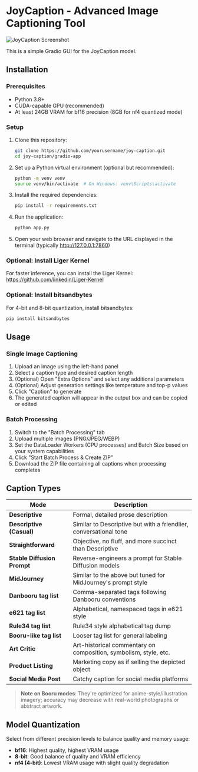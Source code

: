 # JoyCaption - Advanced Image Captioning Tool

![JoyCaption Screenshot](gradio-app.webp)

This is a simple Gradio GUI for the JoyCaption model.

## Installation

### Prerequisites

- Python 3.8+ 
- CUDA-capable GPU (recommended)
- At least 24GB VRAM for bf16 precision (8GB for nf4 quantized mode)

### Setup

1. Clone this repository:
   ```bash
   git clone https://github.com/yourusername/joy-caption.git
   cd joy-caption/gradio-app
   ```

2. Set up a Python virtual environment (optional but recommended):
   ```bash
   python -m venv venv
   source venv/bin/activate  # On Windows: venv\Scripts\activate
   ```

3. Install the required dependencies:
   ```bash
   pip install -r requirements.txt
   ```

4. Run the application:
   ```bash
   python app.py
   ```

5. Open your web browser and navigate to the URL displayed in the terminal (typically http://127.0.0.1:7860)

### Optional: Install Liger Kernel
For faster inference, you can install the Liger Kernel: https://github.com/linkedin/Liger-Kernel

### Optional: Install bitsandbytes
For 4-bit and 8-bit quantization, install bitsandbytes:
```bash
pip install bitsandbytes
```

## Usage

### Single Image Captioning

1. Upload an image using the left-hand panel
2. Select a caption type and desired caption length
3. (Optional) Open "Extra Options" and select any additional parameters
4. (Optional) Adjust generation settings like temperature and top-p values
5. Click "Caption" to generate
6. The generated caption will appear in the output box and can be copied or edited

### Batch Processing

1. Switch to the "Batch Processing" tab
2. Upload multiple images (PNG/JPEG/WEBP)
3. Set the DataLoader Workers (CPU processes) and Batch Size based on your system capabilities
4. Click "Start Batch Process & Create ZIP"
5. Download the ZIP file containing all captions when processing completes

## Caption Types

| Mode | Description |
|------|-------------|
| **Descriptive** | Formal, detailed prose description |
| **Descriptive (Casual)** | Similar to Descriptive but with a friendlier, conversational tone |
| **Straightforward** | Objective, no fluff, and more succinct than Descriptive |
| **Stable Diffusion Prompt** | Reverse-engineers a prompt for Stable Diffusion models |
| **MidJourney** | Similar to the above but tuned for MidJourney's prompt style |
| **Danbooru tag list** | Comma-separated tags following Danbooru conventions |
| **e621 tag list** | Alphabetical, namespaced tags in e621 style |
| **Rule34 tag list** | Rule34 style alphabetical tag dump |
| **Booru-like tag list** | Looser tag list for general labeling |
| **Art Critic** | Art-historical commentary on composition, symbolism, style, etc. |
| **Product Listing** | Marketing copy as if selling the depicted object |
| **Social Media Post** | Catchy caption for social media platforms |

> **Note on Booru modes**: They're optimized for anime-style/illustration imagery; accuracy may decrease with real-world photographs or abstract artwork.

## Model Quantization

Select from different precision levels to balance quality and memory usage:

- **bf16**: Highest quality, highest VRAM usage
- **8-bit**: Good balance of quality and VRAM efficiency
- **nf4 (4-bit)**: Lowest VRAM usage with slight quality degradation
